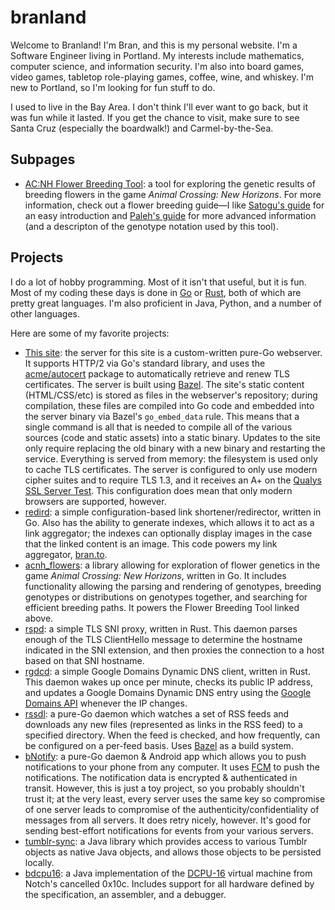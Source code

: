 # branland

Welcome to Branland! I'm Bran, and this is my personal website. I'm a Software Engineer living in Portland. My interests include mathematics, computer science, and information security. I'm also into board games, video games, tabletop role-playing games, coffee, wine, and whiskey. I'm new to Portland, so I'm looking for fun stuff to do.

I used to live in the Bay Area. I don't think I'll ever want to go back, but it was fun while it lasted. If you get the chance to visit, make sure to see Santa Cruz (especially the boardwalk!) and Carmel-by-the-Sea.

## Subpages

*  [AC:NH Flower Breeding Tool](/flowers): a tool for exploring the genetic results of breeding flowers in the game *Animal Crossing: New Horizons*. For more information, check out a flower breeding guide—I like [Satogu's guide](https://aiterusawato.github.io/satogu/acnh/) for an easy introduction and [Paleh's guide](https://docs.google.com/document/d/1ARIQCUc5YVEd01D7jtJT9EEJF45m07NXhAm4fOpNvCs) for more advanced information (and a descripton of the genotype notation used by this tool).

## Projects

I do a lot of hobby programming. Most of it isn't that useful, but it is fun. Most of my coding these days is done in [Go](https://golang.org/) or [Rust](https://www.rust-lang.org/), both of which are pretty great languages. I'm also proficient in Java, Python, and a number of other languages.

Here are some of my favorite projects:

*  [This site](https://github.com/BranLwyd/www): the server for this site is a custom-written pure-Go webserver. It supports HTTP/2 via Go's standard library, and uses the [acme/autocert](https://godoc.org/golang.org/x/crypto/acme/autocert) package to automatically retrieve and renew TLS certificates. The server is built using [Bazel](https://bazel.build/). The site's static content (HTML/CSS/etc) is stored as files in the webserver's repository; during compilation, these files are compiled into Go code and embedded into the server binary via Bazel's `go_embed_data` rule. This means that a single command is all that is needed to compile all of the various sources (code and static assets) into a static binary. Updates to the site only require replacing the old binary with a new binary and restarting the service. Everything is served from memory: the filesystem is used only to cache TLS certificates. The server is configured to only use modern cipher suites and to require TLS 1.3, and it receives an A+ on the [Qualys SSL Server Test](https://www.ssllabs.com/ssltest/). This configuration does mean that only modern browsers are supported, however.
*  [redird](https://github.com/BranLwyd/redird): a simple configuration-based link shortener/redirector, written in Go. Also has the ability to generate indexes, which allows it to act as a link aggregator; the indexes can optionally display images in the case that the linked content is an image. This code powers my link aggregator, [bran.to](https://bran.to/).
*  [acnh\_flowers](https://github.com/BranLwyd/acnh_flowers): a library allowing for exploration of flower genetics in the game *Animal Crossing: New Horizons*, written in Go. It includes functionality allowing the parsing and rendering of genotypes, breeding genotypes or distributions on genotypes together, and searching for efficient breeding paths. It powers the Flower Breeding Tool linked above.
*  [rspd](https://github.com/BranLwyd/rspd): a simple TLS SNI proxy, written in Rust. This daemon parses enough of the TLS ClientHello message to determine the hostname indicated in the SNI extension, and then proxies the connection to a host based on that SNI hostname.
*  [rgdcd](https://github.com/BranLwyd/rgdcd): a simple Google Domains Dynamic DNS client, written in Rust. This daemon wakes up once per minute, checks its public IP address, and updates a Google Domains Dynamic DNS entry using the [Google Domains API](https://support.google.com/domains/answer/6147083) whenever the IP changes.
*  [rssdl](https://github.com/BranLwyd/rssdl): a pure-Go daemon which watches a set of RSS feeds and downloads any new files (represented as links in the RSS feed) to a specified directory. When the feed is checked, and how frequently, can be configured on a per-feed basis. Uses [Bazel](https://bazel.build/) as a build system.
*  [bNotify](https://github.com/BranLwyd/bNotify): a pure-Go daemon & Android app which allows you to push notifications to your phone from any computer. It uses [FCM](https://firebase.google.com/docs/cloud-messaging) to push the notifications. The notification data is encrypted & authenticated in transit. However, this is just a toy project, so you probably shouldn't trust it; at the very least, every server uses the same key so compromise of one server leads to compromise of the authenticity/confidentiality of messages from all servers. It does retry nicely, however. It's good for sending best-effort notifications for events from your various servers.
*  [tumblr-sync](https://github.com/BranLwyd/tumblr-sync): a Java library which provides access to various Tumblr objects as native Java objects, and allows those objects to be persisted locally.
*  [bdcpu16](https://github.com/BranLwyd/bdcpu16): a Java implementation of the [DCPU-16](https://raw.githubusercontent.com/gatesphere/demi-16/master/docs/dcpu-specs/dcpu-1-7.txt) virtual machine from Notch's cancelled 0x10c. Includes support for all hardware defined by the specification, an assembler, and a debugger.
